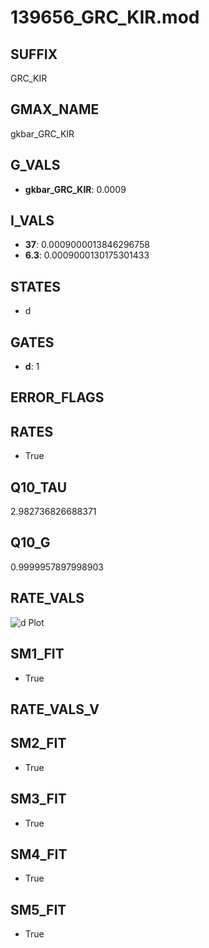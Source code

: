 # 139656_GRC_KIR.mod

## SUFFIX

GRC_KIR

## GMAX_NAME

gkbar_GRC_KIR

## G_VALS

- **gkbar_GRC_KIR**: 0.0009

## I_VALS

- **37**: 0.0009000013846296758
- **6.3**: 0.0009000130175301433

## STATES

- d

## GATES

- **d**: 1

## ERROR_FLAGS


## RATES

- True

## Q10_TAU

2.982736826688371

## Q10_G

0.9999957897998903

## RATE_VALS

![d Plot](/Users/pbozelos/Dropbox/icg-Chai-Panos/supermodels/output_markdown_files/K/139656_GRC_KIR.mod/images/d.png)

## SM1_FIT

- True

## RATE_VALS_V

## SM2_FIT

- True

## SM3_FIT

- True

## SM4_FIT

- True

## SM5_FIT

- True

